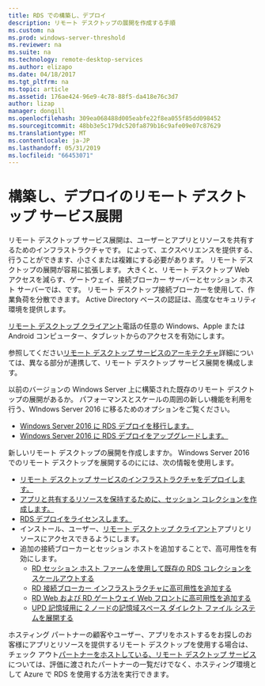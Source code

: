 ```yaml
---
title: RDS での構築し、デプロイ
description: リモート デスクトップの展開を作成する手順
ms.custom: na
ms.prod: windows-server-threshold
ms.reviewer: na
ms.suite: na
ms.technology: remote-desktop-services
ms.author: elizapo
ms.date: 04/18/2017
ms.tgt_pltfrm: na
ms.topic: article
ms.assetid: 176ae424-96e9-4c78-88f5-da418e76c3d7
author: lizap
manager: dongill
ms.openlocfilehash: 309ea068488d005eabfe22f8ea055f85dd098452
ms.sourcegitcommit: 48bb3e5c179dc520fa879b16c9afe09e07c87629
ms.translationtype: MT
ms.contentlocale: ja-JP
ms.lasthandoff: 05/31/2019
ms.locfileid: "66453071"
---
```

# <a name="build-and-deploy-your-remote-desktop-services-deployment"></a>構築し、デプロイのリモート デスクトップ サービス展開

リモート デスクトップ サービス展開は、ユーザーとアプリとリソースを共有するためのインフラストラクチャです。 によって、エクスペリエンスを提供する、行うことができます、小さくまたは複雑にする必要があります。 リモート デスクトップの展開が容易に拡張します。 大きくと、リモート デスクトップ Web アクセスを減らす、ゲートウェイ、接続ブローカー サーバーとセッション ホスト サーバーでは、です。 リモート デスクトップ接続ブローカーを使用して、作業負荷を分散できます。 Active Directory ベースの認証は、高度なセキュリティ環境を提供します。 

[リモート デスクトップ クライアント](clients/remote-desktop-clients.md)電話の任意の Windows、Apple または Android コンピューター、タブレットからのアクセスを有効にします。

参照してください[リモート デスクトップ サービスのアーキテクチャ](desktop-hosting-logical-architecture.md)詳細については、異なる部分が連携して、リモート デスクトップ サービス展開を構成します。

以前のバージョンの Windows Server 上に構築された既存のリモート デスクトップの展開があるか。 パフォーマンスとスケールの周囲の新しい機能を利用を行う、WIndows Server 2016 に移るためのオプションをご覧ください。

- [Windows Server 2016 に RDS デプロイを移行します。](migrate-rds-role-services.md)
- [Windows Server 2016 に RDS デプロイをアップグレードします。](upgrade-to-rds-2016.md)

新しいリモート デスクトップの展開を作成しますか。 Windows Server 2016 でのリモート デスクトップを展開するのにには、次の情報を使用します。

- [リモート デスクトップ サービスのインフラストラクチャをデプロイします。](rds-deploy-infrastructure.md)
- [アプリと共有するリソースを保持するために、セッション コレクションを作成します。](rds-create-collection.md)
- [RDS デプロイをライセンスします。](rds-client-access-license.md)
- インストール、ユーザー、[リモート デスクトップ クライアント](clients/remote-desktop-clients.md)アプリとリソースにアクセスできるようにします。 
- 追加の接続ブローカーとセッション ホストを追加することで、高可用性を有効にします。
   - [RD セッション ホスト ファームを使用して既存の RDS コレクションをスケールアウトする](rds-scale-rdsh-farm.md)
   - [RD 接続ブローカー インフラストラクチャに高可用性を追加する](rds-connection-broker-cluster.md)
   - [RD Web および RD ゲートウェイ Web フロントに高可用性を追加する](rds-rdweb-gateway-ha.md)
   - [UPD 記憶域用に 2 ノードの記憶域スペース ダイレクト ファイル システムを展開する](rds-storage-spaces-direct-deployment.md)


ホスティング パートナーの顧客やユーザー、アプリをホストするをお探しのお客様にアプリとリソースを提供するリモート デスクトップを使用する場合は、チェック アウト[パートナーをホストしている、リモート デスクトップ サービス](rds-hosting-partners.md)については、評価に渡されたパートナーの一覧だけでなく、ホスティング環境として Azure で RDS を使用する方法を実行できます。
